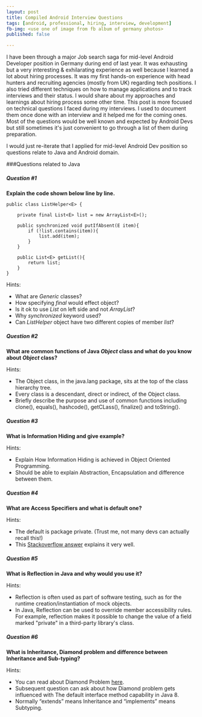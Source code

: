 ```yaml
---
layout: post  
title: Compiled Android Interview Questions  
tags: [android, professional, hiring, interview, development]  
fb-img: <use one of image from fb album of germany photos>
published: false

---
```


I have been through a major Job search saga for mid-level Android Developer position in Germany during end of last year. It was exhausting but a very interesting & exhilarating experience as well because I learned a lot about hiring processes. It was my first hands-on experience with head hunters and recruiting agencies (mostly from UK) regarding tech positions. I also tried different techniques on how to manage applications and to track interviews and their status. I would share about my approaches and learnings about hiring process some other time. This post is more focused on technical questions I faced during my interviews. I used to document them once done with an interview and it helped me for the coming ones. Most of the questions would be well known and expected by Android Devs but still sometimes it's just convenient to go through a list of them during preparation. 

I would just re-iterate that I applied for mid-level Android Dev position so questions relate to Java and Android domain.

###Questions related to Java 

##### Question #1

**Explain the code shown below line by line.**

	public class ListHelper<E> {
		
		private final List<E> list = new ArrayList<E>();

		public synchronized void putIfAbsent(E item){
    		if (!list.contains(item)){
        		list.add(item);
    		}
		}

		public List<E> getList(){
    		return list;
    	}
    }
			
Hints: 

* What are *Generic* classes?
* How specifying *final* would effect object?
* Is it ok to use *List* on left side and not *ArrayList*?
* Why *synchronized* keyword used?
* Can *ListHelper* object have two different copies of member *list*?


##### Question #2

**What are common functions of Java *Object* class and what do you know about *Object* class?**

Hints:

* The Object class, in the java.lang package, sits at the top of the class hierarchy tree.
* Every class is a descendant, direct or indirect, of the Object class.
* Briefly describe the purpose and use of common functions including clone(), equals(), hashcode(), getCLass(), finalize() and toString().

##### Question #3

**What is Information Hiding and give example?**

Hints:

* Explain How Information Hiding is achieved in Object Oriented Programming.
* Should be able to explain Abstraction, Encapsulation and difference between them.

##### Question #4

**What are Access Specifiers and what is default one?**

Hints:

* The default is package private. (Trust me, not many devs can actually recall this!)
* This [Stackoverflow answer](http://stackoverflow.com/a/3530161/1016544) explains it very well.


##### Question #5

**What is Reflection in Java and why would you use it?**

Hints:

* Reflection is often used as part of software testing, such as for the runtime creation/instantiation of mock objects.
* In Java, Reflection can be used to override member accessibility rules. For example, reflection makes it possible to change the value of a field marked "private" in a third-party library's class.


##### Question #6

**What is Inheritance, Diamond problem and difference between Inheritance and Sub-typing?**

Hints:

* You can read about Diamond Problem [here](http://www.programmerinterview.com/index.php/java-questions/java-diamond-problem/).
* Subsequent question can ask about how Diamond problem gets influenced with The default interface method capability in Java 8.
* Normally “extends” means Inheritance and “implements” means Subtyping.

	
